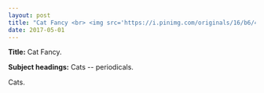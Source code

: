 ```yaml
---
layout: post
title: "Cat Fancy <br> <img src='https://i.pinimg.com/originals/16/b6/46/16b646e3f1581032dd357569363571d4.jpg' height='375' width='225'>"
date: 2017-05-01
---
```


**Title:** Cat Fancy.

**Subject headings:**
Cats -- periodicals.

Cats.


